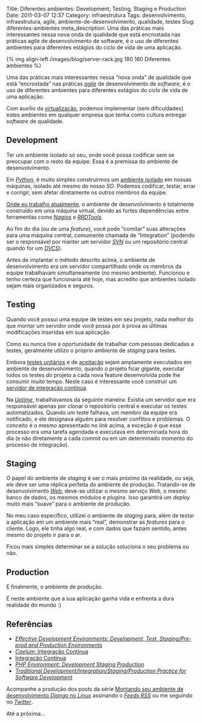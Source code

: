 Title: Diferentes ambientes: Development, Testing, Staging e Production
Date: 2011-03-07 12:37
Category: infraestrutura
Tags: desenvolvimento, infraestrutura, agile, ambiente-de-desenvolvimento, qualidade, testes
Slug: diferentes-ambientes
meta_description: Uma das práticas mais interessantes nessa nova onda de qualidade que está encrostada nas práticas agile de desenvolvimento de software, é o uso de diferentes ambientes para diferentes estágios do ciclo de vida de uma aplicação.


{% img align-left /images/blog/server-rack.jpg 180 160 Diferentes ambientes %}

Uma das práticas mais interessantes nessa
“nova onda” de qualidade que está “encrostada” nas práticas [*agile*][]
de desenvolvimento de *software*, é o uso de diferentes ambientes para
diferentes estágios do ciclo de vida de uma aplicação.

<!-- PELICAN_END_SUMMARY -->

Com auxílio da [virtualização][], podemos implementar (sem dificuldades)
estes ambientes em qualquer empresa que tenha como cultura entregar
*software* de qualidade.


Development
-----------

Ter um ambiente isolado só seu, onde você possa codificar sem se
preocupar com o resto da equipe. Essa é a premissa do ambiente de
desenvolvimento.

Em [*Python*][], é muito simples construirmos um [ambiente isolado][] em
nossas máquinas, isolado até mesmo do nosso *SO*. Podemos codificar,
testar, errar e corrigir, sem afetar diretamente os outros membros da
equipe.

[Onde eu trabalho atualmente][], o ambiente de desenvolvimento é
totalmente construído em uma máquina virtual, devido as fortes
dependências entre ferramentas como [*Nagios*][] e [*RRDTools*][].

Ao fim do dia (ou de uma *feature*), você pode “comitar” suas alterações
para uma máquina central, comumente chamada de “Integration” (podendo
ser o responsável por manter um servidor [*SVN*][] ou um repositório
central quando for um [*DVCS*][]).

Antes de implantar o método descrito acima, o ambiente de
desenvolvimento era um servidor compartilhado onde os membros da equipe
trabalhavam simultaneamente (no mesmo ambiente). Funcionou e tenho
certeza que funcionaria até hoje, mas acredito que ambientes isolado
sejam mais organizados e seguros.


Testing
-------

Quando você possui uma equipe de testes em seu projeto, nada melhor do
que montar um servidor onde você possa por à prova as últimas
modificações inseridas em sua aplicação.

Como eu nunca tive a oportunidade de trabalhar com pessoas dedicadas a
testes, geralmente utilizo o próprio ambiente de *staging* para testes.

Embora [testes unitários][] e de [aceitação][] sejam amplamente
executados em ambiente de desenvolvimento, quando o projeto ficar
gigante, executar todos os testes do projeto a cada nova feature
desenvolvida pode lhe consumir muito tempo. Neste caso é interessante
você construir um [servidor de integração contínua][].

Na [*Uptime*][], trabalhávamos da seguinte maneira: Existia um servidor
que era responsável apenas por clonar o repositório central e executar
os testes automatizados. Quando um teste falhava, um membro da equipe
era notificado, e ele designava alguém para resolver conflitos e
problemas. O conceito é o mesmo apresentado no *link* acima, a exceção é
que esse processo era uma tarefa agendada e executava em determinada
hora do dia (e não diretamente a cada *commit* ou em um determinado
momento do processo de integração).


Staging
-------

O papel do ambiente de *staging* é ser o mais próximo da realidade, ou
seja, ele deve ser uma réplica perfeita do ambiente de produção.
Tratando-se de desenvolvimento [*Web*][], deve-se utilizar o mesmo
serviço *Web*, o mesmo banco de dados, os mesmos módulos e *plugins*.
Isso garantirá um *deploy* muito mais “suave” para o ambiente de
produção.

No meu caso específico, utilizei o ambiente de *staging* para, além de
testar a aplicação em um ambiente mais “real”, demonstrar as *features*
para o cliente. Logo, ele tinha algo real, e com dados que faziam
sentido, antes mesmo do projeto ir para o ar.

Ficou mais simples determinar se a solução soluciona o seu problema ou
não.


Production
----------

E finalmente, o ambiente de produção.

É neste ambiente que a sua aplicação ganha vida e enfrenta a dura
realidade do mundo :)


Referências
-----------

* [*Effective Development Environments: Development, Test, Staging/Pre-prod and Production Environments*][]
* [*Caelum*: Integração Contínua][]
* [Integração Contínua][]
* [*PHP Environment: Development Staging Production*][]
* [*Traditional Development/Integration/Staging/Production Practice for Software Development*][]

Acompanhe a produção dos posts da série [Montando seu ambiente de
desenvolvimento *Django* no *Linux*][] assinando o [*Feeds RSS*][] ou me
seguindo no [*Twitter*][].

Até a próxima…


  [*agile*]: {tag}agile "Leia mais sobre Agile"
  [virtualização]: {virtualbox-uma-maneira-interessante-de-possuir-varios-sos-em-uma-maquina-so.md
    "Virtualbox: Uma maneira interessante de possuir vários SOs em uma máquina só"
  [*Python*]: {tag}python
    "Leia mais sobre Python"
  [ambiente isolado]: http://blog.triveos.com.br/2010/04/25/trabalhando-com-python-e-django/
    "Trabalhando com Python e Django"
  [Onde eu trabalho atualmente]: http://www.setinet.com.br/
    "Setinet, Internet Controlada"
  [*Nagios*]: http://www.nagios.org/
    "Monitore a sua infraestrutura com Nagios"
  [*RRDTools*]: http://www.mrtg.org/rrdtool/
    "Data logging e gráficos com RRDTools"
  [*SVN*]: http://subversion.tigris.org/
    "Versionamento de projetos com Subversion"
  [*DVCS*]: http://en.wikipedia.org/wiki/Distributed_Version_Control_System
    "Leia mais sobre Distributed Version Control System no Wikipedia"
  [testes unitários]: {tag}tdd
    "Leia mais sobre TDD"
  [aceitação]: {tag}bdd "Leia mais sobre BDD"
  [servidor de integração contínua]: http://blog.caelum.com.br/integracao-continua/
    "Leia artigo da Caelum falando sobre Continuous Integration"
  [*Uptime*]: http://uptimetecnologia.com.br/
    "Uptime, garantindo a sua segurança na internet"
  [*Web*]: {tag}web "Leia mais sobre Web"
  [*Effective Development Environments: Development, Test, Staging/Pre-prod and Production Environments*]: http://spacebug.com/effective_development_environments/
    "Uma excelente referência, um artigo bem escrito e objetivo."
  [*Caelum*: Integração Contínua]: http://blog.caelum.com.br/integracao-continua/
    "A Caelum é uma das melhores referências do país sobre agile e desenvolvimento em geral."
  [Integração Contínua]: http://devagil.wordpress.com/2007/04/14/4611-integracao-continua/
    "Excelente artigo sobre Integração Contínua dentro do contexto de agile."
  [*PHP Environment: Development Staging Production*]: http://www.dotkernel.com/php-development/php-environment-development-staging-production/
    "Um artigo claro e objetivo sobre os ambientes de Development, Staging e Production."
  [*Traditional Development/Integration/Staging/Production Practice for Software Development*]: http://dltj.org/article/software-development-practice/
    "Um post muito bom sobre desenvolvimento de software com qualidade."
  [Montando seu ambiente de desenvolvimento *Django* no *Linux*]: {filename}03-montando-seu-ambiente-de-desenvolvimento-django-no-linux.md
    "Saiba como montar o seu ambiente de desenvolvimento para trabalhar com Django"
  [*Feeds RSS*]: /feed/rss.xml
    "Leia os posts deste blog no seu leitor RSS favorito"
  [*Twitter*]: http://www.twitter.com/kplaube "Siga-me no Twitter"
